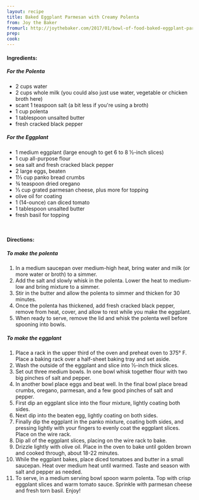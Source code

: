 ```yaml
---
layout: recipe
title: Baked Eggplant Parmesan with Creamy Polenta
from: Joy the Baker
fromurl: http://joythebaker.com/2017/01/bowl-of-food-baked-eggplant-parmesan-with-creamy-polenta/
prep: 
cook: 
---
```


#### Ingredients:

##### For the Polenta

* 2 cups water
* 2 cups whole milk (you could also just use water, vegetable or chicken broth here)
* scant 1 teaspoon salt (a bit less if you're using a broth)
* 1 cup polenta
* 1 tablespoon unsalted butter
* fresh cracked black pepper

##### For the Eggplant

* 1 medium eggplant (large enough to get 6 to 8 ½-inch slices)
* 1 cup all-purpose flour
* sea salt and fresh cracked black pepper
* 2 large eggs, beaten
* 1⅓ cup panko bread crumbs
* ¾ teaspoon dried oregano
* ⅓ cup grated parmesan cheese, plus more for topping
* olive oil for coating
* 1 (14-ounce) can diced tomato
* 1 tablespoon unsalted butter
* fresh basil for topping

<br>

#### Directions:

##### To make the polenta
1. In a medium saucepan over medium-high heat, bring water and milk (or more water or broth) to a simmer.
2. Add the salt and slowly whisk in the polenta. Lower the heat to medium-low and bring mixture to a simmer. 
3. Stir in the butter and allow the polenta to simmer and thicken for 30 minutes. 
4. Once the polenta has thickened, add fresh cracked black pepper, remove from heat, cover, and allow to rest while you make the eggplant.
5. When ready to serve, remove the lid and whisk the polenta well before spooning into bowls.

##### To make the eggplant 
1. Place a rack in the upper third of the oven and preheat oven to 375° F. Place a baking rack over a half-sheet baking tray and set aside.
2. Wash the outside of the eggplant and slice into ½-inch thick slices.
3. Set out three medium bowls. In one bowl whisk together flour with two big pinches of salt and pepper. 
4. In another bowl place eggs and beat well. In the final bowl place bread crumbs, oregano, parmesan, and a few good pinches of salt and pepper.
5. First dip an eggplant slice into the flour mixture, lightly coating both sides.
6. Next dip into the beaten egg, lightly coating on both sides.
7. Finally dip the eggplant in the panko mixture, coating both sides, and pressing lightly with your fingers to evenly coat the eggplant
slices. Place on the wire rack. 
8. Dip all of the eggplant slices, placing on the wire rack to bake.
9. Drizzle lightly with olive oil. Place in the oven to bake until golden brown and cooked through, about 18-22 minutes.
10. While the eggplant bakes, place diced tomatoes and butter in a small saucepan. Heat over medium heat until warmed. Taste and season with salt and pepper as needed.
11. To serve, in a medium serving bowl spoon warm polenta. Top with crisp eggplant slices and warm tomato sauce. Sprinkle with parmesan cheese and fresh torn basil. Enjoy!
